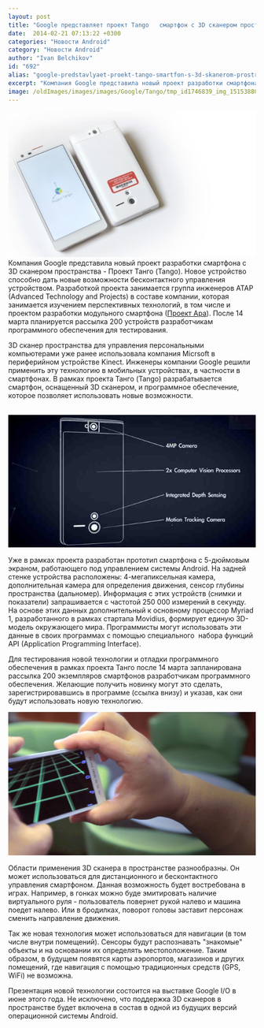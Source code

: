 ```yaml
---
layout: post
title: "Google представляет проект Tango   смартфон с 3D сканером пространства"
date:  2014-02-21 07:13:22 +0300
categories: "Новости Android"
category: "Новости Android"
author: "Ivan Belchikov"
id: "692"
alias: "google-predstavlyaet-proekt-tango-smartfon-s-3d-skanerom-prostranstva"
excerpt: "Компания Google представила новый проект разработки смартфона с 3D сканером пространства - Проект Танго (Tango). Новое устройство способно дать новые возможности бесконтактного управления устройством. Разработкой проекта занимается группа инженеров ATAP (Advanced Technology and Projects) в составе компании, которая занимается изучением перспективных технологий, в том числе и проектом разработки модульного смартфона (Проект Ара). После 14 марта планируется рассылка 200 устройств разработчикам программного обеспечения для тестирования."
image: /oldImages/images/images/Google/Tango/tmp_id1746839_img_1515388035.png
---
```

<img  src="/oldImages/images/images/Google/Tango/tmp_id1746839_img_1515388035.png" alt="Проект Танго" />
Компания Google представила новый проект разработки смартфона с 3D сканером пространства - Проект Танго (Tango). Новое устройство способно дать новые возможности бесконтактного управления устройством. Разработкой проекта занимается группа инженеров ATAP (Advanced Technology and Projects) в составе компании, которая занимается изучением перспективных технологий, в том числе и проектом разработки модульного смартфона (<a href="index.php?option=com_content&amp;view=article&amp;id=605&amp;catid=8&amp;Itemid=102">Проект Ара</a>). После 14 марта планируется рассылка 200 устройств разработчикам программного обеспечения для тестирования.


3D сканер пространства для управления персональными компьютерами уже ранее использовала компания Micrsoft в периферийном устройстве Kinect. Инженеры компании Google решили применить эту технологию в мобильных устройствах, в частности в смартфонах. В рамках проекта Танго (Tango) разрабатывается смартфон, оснащенный 3D сканером, и программное обеспечение, которое позволяет использовать новые возможности.

 <img  src="/oldImages/images/images/Google/Tango/tmp_abd0a847776c298400ac6655e49ad98f989917045.jpg" alt="Камеры на смартфоне Танго" />

Уже в рамках проекта разработан прототип смартфона с 5-дюймовым экраном, работающего под управлением системы Android. На задней стенке устройства расположены: 4-мегапиксельная камера, дополнительная камера для определения движения, сенсор глубины пространства (дальномер). Информация с этих устройств (снимки и показатели) запрашивается с частотой 250 000 измерений в секунду. На основе этих данных дополнительный к основному процессор Myriad 1, разработанного в рамках стартапа Movidius, формирует единую 3D-модель окружающего мира. Программисты могут использовать эти данные в своих программах с помощью специального  набора функций API (Application Programming Interface).

Для тестирования новой технологии и отладки программного обеспечения в рамках проекта Танго после 14 марта запланирована рассылка 200 экземпляров смартфонов разработчикам программного обеспечения. Желающие получить новинку могут это сделать, зарегистрировавшись в программе (ссылка внизу) и указав, как они будут использовать новую технологию.

<img  src="/oldImages/images/images/Google/Tango/tmp_id1746839_img_3-1405955543.png" alt="Новые возможности Танго" />

Области применения 3D сканера в пространстве разнообразны. Он может использоваться для дистанционного и бесконтактного управления смартфоном. Данная возможность будет востребована в играх. Например, в гонках можно буде эмитировать наличие виртуального руля - пользователь повернет рукой налево и машина поедет налево. Или в бродилках, поворот головы заставит персонаж сменить направление движения.

Так же новая технология может использоваться для навигации (в том числе внутри помещений). Сенсоры будут распознавать "знакомые" объекты и на основании их определять местоположение. Таким образом, в будущем появятся карты аэропортов, магазинов и других помещений, где навигация с помощью традиционных средств (GPS, WiFi) не возможна.

Презентация новой технологии состоится на выставке Google I/O в июне этого года. Не исключено, что поддержка 3D сканеров в пространстве будет включена в состав в одной из будущих версий операционной системы Android. 


